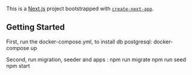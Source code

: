 This is a [Next.js](https://nextjs.org/) project bootstrapped with [`create-next-app`](https://github.com/vercel/next.js/tree/canary/packages/create-next-app).

## Getting Started

First, run the docker-compose.yml, to install db postgresql:
    docker-compose up 

Second, run migration, seeder and apps :
    npm run migrate
    npm run seed
    npm start


